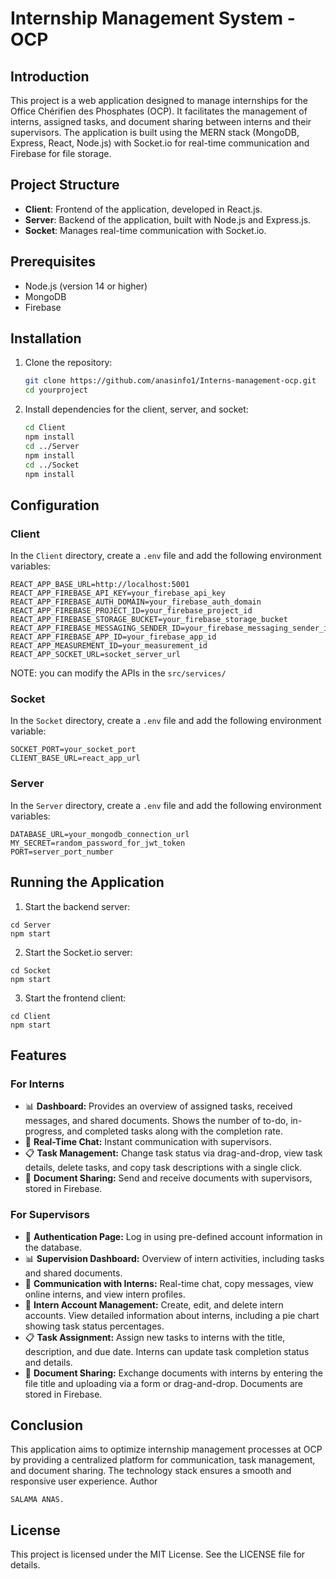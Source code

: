 # Internship Management System - OCP

## Introduction

This project is a web application designed to manage internships for the Office Chérifien des Phosphates (OCP). It facilitates the management of interns, assigned tasks, and document sharing between interns and their supervisors. The application is built using the MERN stack (MongoDB, Express, React, Node.js) with Socket.io for real-time communication and Firebase for file storage.

## Project Structure

- **Client**: Frontend of the application, developed in React.js.
- **Server**: Backend of the application, built with Node.js and Express.js.
- **Socket**: Manages real-time communication with Socket.io.

## Prerequisites

- Node.js (version 14 or higher)
- MongoDB
- Firebase

## Installation

1. Clone the repository:

    ```bash
    git clone https://github.com/anasinfo1/Interns-management-ocp.git
    cd yourproject
    ```

2. Install dependencies for the client, server, and socket:

    ```bash
    cd Client
    npm install
    cd ../Server
    npm install
    cd ../Socket
    npm install
    ```

## Configuration

### Client

In the `Client` directory, create a `.env` file and add the following environment variables:

```env
REACT_APP_BASE_URL=http://localhost:5001
REACT_APP_FIREBASE_API_KEY=your_firebase_api_key
REACT_APP_FIREBASE_AUTH_DOMAIN=your_firebase_auth_domain
REACT_APP_FIREBASE_PROJECT_ID=your_firebase_project_id
REACT_APP_FIREBASE_STORAGE_BUCKET=your_firebase_storage_bucket
REACT_APP_FIREBASE_MESSAGING_SENDER_ID=your_firebase_messaging_sender_id
REACT_APP_FIREBASE_APP_ID=your_firebase_app_id
REACT_APP_MEASUREMENT_ID=your_measurement_id
REACT_APP_SOCKET_URL=socket_server_url
```

NOTE:
you can modify the APIs in the `src/services/`

### Socket

In the `Socket` directory, create a `.env` file and add the following environment variable:

```env
SOCKET_PORT=your_socket_port
CLIENT_BASE_URL=react_app_url
```

### Server

In the `Server` directory, create a `.env` file and add the following environment variables:

```env
DATABASE_URL=your_mongodb_connection_url
MY_SECRET=random_password_for_jwt_token
PORT=server_port_number
```

## Running the Application

1. Start the backend server:
```
cd Server
npm start
```

2. Start the Socket.io server:
```
cd Socket
npm start
```


3. Start the frontend client:
```
cd Client
npm start
```



## Features

### For Interns

- 📊 **Dashboard:** Provides an overview of assigned tasks, received messages, and shared documents. Shows the number of to-do, in-progress, and completed tasks along with the completion rate.
- 💬 **Real-Time Chat:** Instant communication with supervisors.
- 📋 **Task Management:** Change task status via drag-and-drop, view task details, delete tasks, and copy task descriptions with a single click.
- 📁 **Document Sharing:** Send and receive documents with supervisors, stored in Firebase.

### For Supervisors

- 🔑 **Authentication Page:** Log in using pre-defined account information in the database.
- 📊 **Supervision Dashboard:** Overview of intern activities, including tasks and shared documents.
- 💬 **Communication with Interns:** Real-time chat, copy messages, view online interns, and view intern profiles.
- 👥 **Intern Account Management:** Create, edit, and delete intern accounts. View detailed information about interns, including a pie chart showing task status percentages.
- 📋 **Task Assignment:** Assign new tasks to interns with the title, description, and due date. Interns can update task completion status and details.
- 📁 **Document Sharing:** Exchange documents with interns by entering the file title and uploading via a form or drag-and-drop. Documents are stored in Firebase.


## Conclusion

This application aims to optimize internship management processes at OCP by providing a centralized platform for communication, task management, and document sharing. The technology stack ensures a smooth and responsive user experience.
Author

    SALAMA ANAS.

## License

This project is licensed under the MIT License. See the LICENSE file for details.
